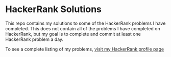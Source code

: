 # HackerRank Solutions

This repo contains my solutions to some of the HackerRank problems I have completed. This does not contain all of the problems I have completed on HackerRank, but my goal is to complete and commit at least one HackerRank problem a day. 

To see a complete listing of my problems, [visit my HackerRank profile page](https://www.hackerrank.com/adam_allard)
